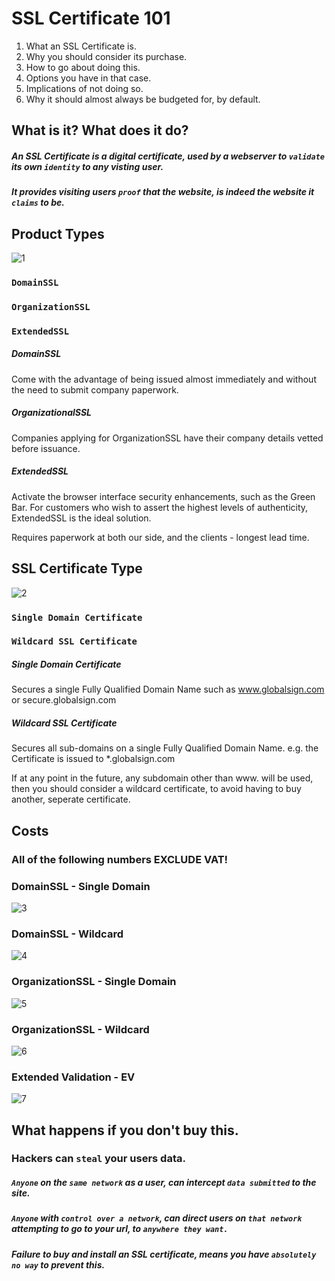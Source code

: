 # SSL Certificate 101

1. What an SSL Certificate is.
2. Why you should consider its purchase.
3. How to go about doing this.
4. Options you have in that case.
5. Implications of not doing so.
6. Why it should almost always be budgeted for, by default.

## What is it? What does it do?
##### An SSL Certificate is a digital certificate, used by a webserver to `validate` its own `identity` to any visting user.

##### It provides visiting users `proof` that the website, is indeed the website it `claims` to be.

## Product Types
![1](http://i.imgur.com/tqnAPby.png "Product Types")

### `DomainSSL`
### `OrganizationSSL`
### `ExtendedSSL`

##### DomainSSL
Come with the advantage of being issued almost immediately and without the need to submit company paperwork.

##### OrganizationalSSL
Companies applying for OrganizationSSL have their company details vetted before issuance.

##### ExtendedSSL
Activate the browser interface security enhancements, such as the Green Bar. For customers who wish to assert the highest levels of authenticity, ExtendedSSL is the ideal solution.

Requires paperwork at both our side, and the clients - longest lead time.


## SSL Certificate Type
![2](http://i.imgur.com/uzlmKfk.png "Product Types")

### `Single Domain Certificate`
### `Wildcard SSL Certificate`

##### Single Domain Certificate
Secures a single Fully Qualified Domain Name such as www.globalsign.com or secure.globalsign.com

##### Wildcard SSL Certificate
Secures all sub-domains on a single Fully Qualified Domain Name. e.g. the Certificate is issued to *.globalsign.com

If at any point in the future, any subdomain other than www. will be used, then you should consider a wildcard certificate, to avoid having to buy another, seperate certificate.

## Costs

### All of the following numbers EXCLUDE VAT!

### DomainSSL - Single Domain
![3](http://i.imgur.com/wcKn4bb.png "DomainSSL - Single Domain")

### DomainSSL - Wildcard
![4](http://i.imgur.com/l38A6jX.png "DomainSSL - Wildcard")

### OrganizationSSL - Single Domain
![5](http://i.imgur.com/CpPy6xE.png "OrganizationSSL - Single Domain")

### OrganizationSSL - Wildcard
![6](http://i.imgur.com/6Mrsmae.png "OrganizationSSL - Wildcard")

### Extended Validation - EV
![7](http://i.imgur.com/UYUQPag.png "Extended Validation")


## What happens if you don't buy this.
### Hackers can `steal` your users data.

##### `Anyone` on the `same network` as a user, can intercept `data submitted` to the site.

##### `Anyone` with `control over a network`, can direct users on `that network` attempting to go to your url, to `anywhere they want.`


##### Failure to buy and install an SSL certificate, means you have `absolutely no way` to prevent this.
